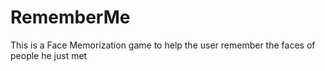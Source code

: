 RememberMe
==========

This is a Face Memorization game to help the user remember the faces of people he just met

